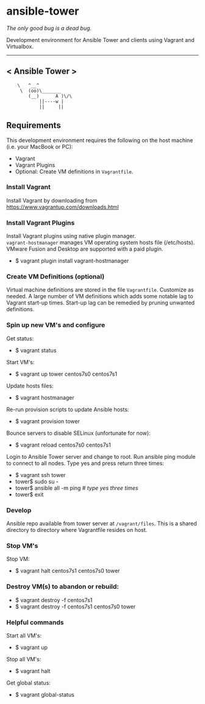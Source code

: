 # ansible-tower
_The only good bug is a dead bug._

Development environment for Ansible Tower and clients using Vagrant and Virtualbox.

 _______________
<  Ansible Tower  >
 ---------------
        \   ^__^
         \  (oo)\_______
            (__)      A )\/\
                ||----w |
                ||     ||

## Requirements

This development environment requires the following on the host machine (i.e. your MacBook or PC):

  - Vagrant
  - Vagrant Plugins
  - Optional:  Create VM definitions in `Vagrantfile`.

### Install Vagrant

Install Vagrant by downloading from https://www.vagrantup.com/downloads.html

### Install Vagrant Plugins

Install Vagrant plugins using native plugin manager.  
`vagrant-hostmanager` manages VM operating system hosts file (/etc/hosts).
VMware Fusion and Desktop are supported with a paid plugin.

  - $ vagrant plugin install vagrant-hostmanager

### Create VM Definitions (optional)

Virtual machine definitions are stored in the file `Vagrantfile`.  Customize as needed.
A large number of VM definitions which adds some notable lag to Vagrant start-up times.
Start-up lag can be remedied by pruning unwanted definitions.

### Spin up new VM's and configure

Get status:
  - $ vagrant status

Start VM's:
  - $ vagrant up tower centos7s0 centos7s1

Update hosts files:
  - $ vagrant hostmanager

Re-run provision scripts to update Ansible hosts:
  - $ vagrant provision tower

Bounce servers to disable SELinux (unfortunate for now):
  - $ vagrant reload centos7s0 centos7s1

Login to Ansible Tower server and change to root.
Run ansible ping module to connect to all nodes.
Type yes and press return three times:
  - $ vagrant ssh tower
  - tower$ sudo su -
  - tower$ ansible all -m ping   #  *type yes three times*
  - tower$ exit

### Develop

Ansible repo available from tower server at `/vagrant/files`.
This is a shared directory to directory where Vagrantfile resides on host.

### Stop VM's

Stop VM:
  - $ vagrant halt centos7s1 centos7s0 tower

### Destroy VM(s) to abandon or rebuild:

  - $ vagrant destroy -f centos7s1
  - $ vagrant destroy -f centos7s1  centos7s0 tower

### Helpful commands

Start all VM's:
  - $ vagrant up

Stop all VM's:
  - $ vagrant halt

Get global status:
  - $ vagrant global-status
